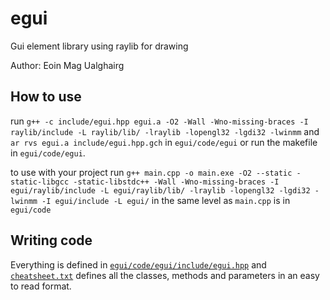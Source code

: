 # egui
Gui element library using raylib for drawing

Author: Eoin Mag Ualghairg

## How to use
run `g++ -c include/egui.hpp egui.a -O2 -Wall -Wno-missing-braces -I raylib/include -L raylib/lib/ -lraylib -lopengl32 -lgdi32 -lwinmm` and `ar rvs egui.a include/egui.hpp.gch` in `egui/code/egui` or run the makefile in `egui/code/egui`.

to use with your project run `g++ main.cpp -o main.exe -O2 --static -static-libgcc -static-libstdc++ -Wall -Wno-missing-braces -I egui/raylib/include -L egui/raylib/lib/ -lraylib -lopengl32 -lgdi32 -lwinmm -I egui/include -L egui/` in the same level as `main.cpp` is in `egui/code`

## Writing code
Everything is defined in [`egui/code/egui/include/egui.hpp`](code/egui/include/egui.hpp) and [`cheatsheet.txt`](cheatsheet.txt) defines all the classes, methods and parameters in an easy to read format.
